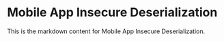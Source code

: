 # Mobile App Insecure Deserialization

This is the markdown content for Mobile App Insecure Deserialization.
